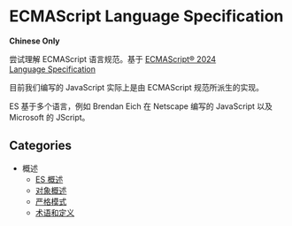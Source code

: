 # ECMAScript Language Specification

**Chinese Only**

尝试理解 ECMAScript 语言规范。基于 [ECMAScript® 2024 Language Specification](https://tc39.es/ecma262/multipage/)

目前我们编写的 JavaScript 实际上是由 ECMAScript 规范所派生的实现。

ES 基于多个语言，例如 Brendan Eich 在 Netscape 编写的 JavaScript 以及 Microsoft 的 JScript。

## Categories

- 概述
  - [ES 概述](./subs/001.Summary/001.md)
  - [对象概述](./subs/001.Summary/002.md)
  - [严格模式](./subs/001.Summary/003.md)
  - [术语和定义](./subs/001.Summary/004.md)
